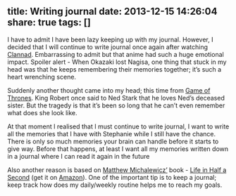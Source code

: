 title: Writing journal
date: 2013-12-15 14:26:04
share: true
tags: []
---
I have to admit I have been lazy keeping up with my journal. However, I decided that I will continue to write journal once again after watching [Clannad][clannad]. Embarrassing to admit but that anime had such a huge emotional impact. Spoiler alert - <spoiler>When Okazaki lost Nagisa, one thing that stuck in my head was that he keeps remembering their memories together; it’s such a heart wrenching scene.</spoiler>

Suddenly another thought came into my head; this time from [Game of Thrones][got]. King Robert once said to Ned Stark that he loves Ned’s deceased sister. But the tragedy is that it’s been so long that he can’t even remember what does she look like.

At that moment I realised that I must continue to write journal, I want to write all the memories that I have with Stephanie while I still have the chance. There is only so much memories your brain can handle before it starts to give way. Before that happens, at least I want all my memories written down in a journal where I can read it again in the future

Also another reason is based on [Matthew Michalewicz’][mm] book - [Life in Half a Second][lihas] (get it on [Amazon][amazon]). One of the important tip is to keep a journal; keep track how does my daily/weekly routine helps me to reach my goals.

[mm]:http://www.michalewicz.com.au/
[lihas]:http://www.lifeinhalfasecond.com/
[amazon]:http://www.amazon.com/gp/product/0992286107/ref=as_li_qf_sp_asin_tl?ie=UTF8&camp=1789&creative=9325&creativeASIN=0992286107&linkCode=as2&tag=ronaldsuwandi-20
[clannad]:http://en.wikipedia.org/wiki/Clannad_(visual_novel)
[got]:http://en.wikipedia.org/wiki/Game_of_Thrones
